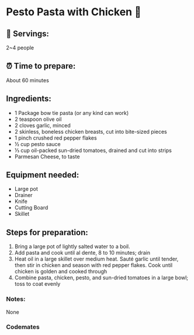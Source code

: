 # Pesto Pasta with Chicken :chicken:

## :spaghetti: Servings: 
2~4 people

## :alarm_clock: Time to prepare: 
About 60 minutes

## Ingredients:
- 1 Package bow tie pasta (or any kind can work)
- 2 teaspoon olive oil
- 2 cloves garlic, minced
- 2 skinless, boneless chicken breasts, cut into bite-sized pieces
- 1 pinch crushed red pepper flakes
- ½ cup pesto sauce
- ⅓ cup oil-packed sun-dried tomatoes, drained and cut into strips
- Parmesan Cheese, to taste


## Equipment needed:
- Large pot
- Drainer
- Knife
- Cutting Board
- Skillet

## Steps for preparation:
1.	Bring a large pot of lightly salted water to a boil. 
2.  Add pasta and cook until al dente, 8 to 10 minutes; drain
3.	Heat oil in a large skillet over medium heat. Sauté garlic until tender, then stir in chicken and season with red pepper flakes. Cook until chicken is golden and cooked through
4.	Combine pasta, chicken, pesto, and sun-dried tomatoes in a large bowl; toss to coat evenly




### Notes:
None



### Codemates #
